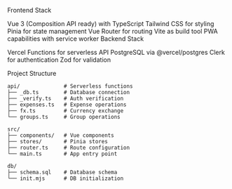 Frontend Stack

Vue 3 (Composition API ready) with TypeScript
Tailwind CSS for styling
Pinia for state management
Vue Router for routing
Vite as build tool
PWA capabilities with service worker
Backend Stack

Vercel Functions for serverless API
PostgreSQL via @vercel/postgres
Clerk for authentication
Zod for validation

Project Structure
```
api/              # Serverless functions
├── _db.ts        # Database connection
├── _verify.ts    # Auth verification
├── expenses.ts   # Expense operations
├── fx.ts         # Currency exchange
└── groups.ts     # Group operations

src/
├── components/   # Vue components
├── stores/       # Pinia stores
├── router.ts     # Route configuration
└── main.ts       # App entry point

db/
├── schema.sql    # Database schema
└── init.mjs      # DB initialization
```